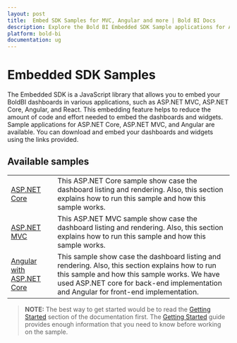 ```yaml
---
layout: post
title:  Embed SDK Samples for MVC, Angular and more | Bold BI Docs
description: Explore the Bold BI Embedded SDK Sample applications for ASP.NET MVC, ASP.NET Core, Angular and more.
platform: bold-bi
documentation: ug
---
```


# Embedded SDK Samples

The Embedded SDK is a JavaScript library that allows you to embed your BoldBI dashboards in various applications, such as ASP.NET MVC, ASP.NET Core, Angular, and React. This embedding feature helps to reduce the amount of code and effort needed to embed the dashboards and widgets. Sample applications for ASP.NET Core, ASP.NET MVC, and Angular are available. You can download and embed your dashboards and widgets using the links provided.

## Available samples

<table>
  <tr>
    <td><a href="/embedding-options/embedding-sdk/samples/v3.2.16/asp-net-core/">ASP.NET Core</a></td>
    <td>This ASP.NET Core sample show case the dashboard listing and rendering. Also, this section explains how to run this sample and how this sample works.</td>
  </tr>
  <tr>
    <td><a href="/embedding-options/embedding-sdk/samples/v3.2.16/asp-net-mvc/">ASP.NET MVC</a></td>
    <td>This ASP.NET MVC sample show case the dashboard listing and rendering. Also, this section explains how to run this sample and how this sample works.</td>
  </tr>
  <tr>
    <td><a href="/embedding-options/embedding-sdk/samples/v3.2.16/angular/">Angular with ASP.NET Core</a></td>
    <td>This sample show case the dashboard listing and rendering. Also, this section explains how to run this sample and how this sample works. We have used ASP.NET core for back-end implementation and Angular for front-end implementation.</td>
  </tr>
</table>

> **NOTE:**  The best way to get started would be to read the [Getting Started](/getting-started/embedding-in-your-application/) section of the documentation first. The [Getting Started](/getting-started/embedding-in-your-application/) guide provides enough information that you need to know before working on the sample.

